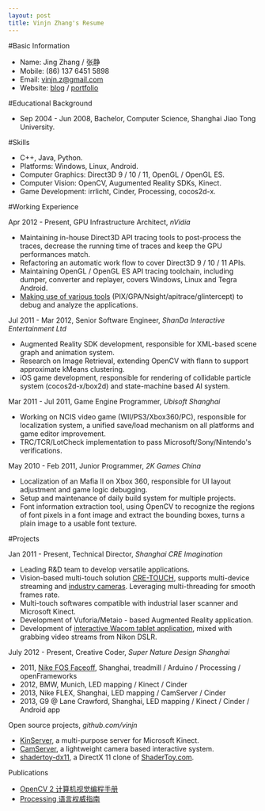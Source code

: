 ```yaml
---
layout: post
title: Vinjn Zhang's Resume
---
```

#Basic Information  
*   Name:       Jing Zhang / 张静
*   Mobile:     (86) 137 6451 5898 
*   Email:      vinjn.z@gmail.com
*   Website:    [blog](http://vinjn.github.io/) / [portfolio](http://vinjn.github.io/portfolio/)

#Educational Background
*   Sep 2004 - Jun 2008, Bachelor, Computer Science, Shanghai Jiao Tong University.   

#Skills   
*   C++, Java, Python.
*   Platforms: Windows, Linux, Android.
*   Computer Graphics: Direct3D 9 / 10 / 11, OpenGL / OpenGL ES.
*   Computer Vision: OpenCV, Augumented Reality SDKs, Kinect.
*   Game Development: irrlicht, Cinder, Processing, cocos2d-x.

#Working Experience  

Apr 2012 - Present, GPU Infrastructure Architect, *nVidia*  

*   Maintaining in-house Direct3D API tracing tools to post-process the traces, decrease the running time of traces and keep the GPU performances match.
*   Refactoring an automatic work flow to cover Direct3D 9 / 10 / 11 APIs.
*   Maintaining OpenGL / OpenGL ES API tracing toolchain, including dumper, converter and replayer, covers Windows, Linux and Tegra Android.
*   [Making use of various tools](https://github.com/vinjn/vinjn.github.io/blob/master/_posts/2013-07-07-graphics-debugging-tools-overview.md) (PIX/GPA/Nsight/apitrace/glintercept) to debug and analyze the applications.

Jul 2011 - Mar 2012, Senior Software Engineer, *ShanDa Interactive Entertainment Ltd*  

*   Augmented Reality SDK development, responsible for XML-based scene graph and animation system.
*   Research on Image Retrieval, extending OpenCV with flann to support approximate kMeans clustering.
*   iOS game development, responsible for rendering of collidable particle system (cocos2d-x/box2d) and state-machine based AI system.

Mar 2011 - Jul 2011, Game Engine Programmer, *Ubisoft Shanghai*  

*   Working on NCIS video game (WII/PS3/Xbox360/PC), responsible for localization system, a unified save/load mechanism on all platforms and game editor improvement.
*   TRC/TCR/LotCheck implementation to pass Microsoft/Sony/Nintendo's verifications.

May 2010 - Feb 2011, Junior Programmer, *2K Games China*  

*   Localization of an Mafia II on Xbox 360, responsible for UI layout adjustment and game logic debugging.
*   Setup and maintenance of daily build system for multiple projects.
*   Font information extraction tool, using OpenCV to recognize the regions of font pixels in a font image and extract the bounding boxes, turns a plain image to a usable font texture.   

#Projects   

Jan 2011 - Present, Technical Director, *Shanghai CRE Imagination*  

*   Leading R&D team to develop versatile applications. 
*   Vision-based multi-touch solution [CRE-TOUCH](http://www.cre-web.com/?p=302&lang=en), supports multi-device streaming and [industry cameras](http://www.cre-web.com/?p=583&lang=en). Leveraging multi-threading for smooth frames rate.
*   Multi-touch softwares compatible with industrial laser scanner and Microsoft Kinect.
*   Development of Vuforia/Metaio - based Augmented Reality application.
*   Development of [interactive Wacom tablet application](http://www.cre-web.com/?p=563&lang=en), mixed with grabbing video streams from Nikon DSLR.

July 2012 - Present, Creative Coder, *Super Nature Design Shanghai*  

*   2011, [Nike FOS Faceoff](http://www.supernaturedesign.com/work/nikefosfaceoff), Shanghai, treadmill / Arduino / Processing / openFrameworks
*   2012, BMW, Munich, LED mapping / Kinect / Cinder
*   2013, Nike FLEX, Shanghai, LED mapping / CamServer / Cinder
*   2013, G9 @ Lane Crawford, Shanghai, LED mapping / Kinect / Cinder / Android app
  
Open source projects, *github.com/vinjn*  

*   [KinServer](https://github.com/vinjn/KinServer), a multi-purpose server for Microsoft Kinect.
*   [CamServer](http://github.com/vinjn/CamServer/), a lightweight camera based interactive system.
*   [shadertoy-dx11](http://github.com/vinjn/shadertoy-dx11/), a DirectX 11 clone of [ShaderToy.com](https://www.shadertoy.com/).

Publications

*   [OpenCV 2 计算机视觉编程手册](http://www.amazon.cn/OpenCV2%E8%AE%A1%E7%AE%97%E6%9C%BA%E8%A7%86%E8%A7%89%E7%BC%96%E7%A8%8B%E6%89%8B%E5%86%8C-Robert-Laganiere%E8%91%97-%E5%BC%A0%E9%9D%99/dp/B00DO9TC6C/)
*   [Processing 语言权威指南](http://www.amazon.cn/Processing%E8%AF%AD%E8%A8%80%E6%9D%83%E5%A8%81%E6%8C%87%E5%8D%97-%E7%91%9E%E6%96%AF/dp/B00FEMKN7Y/)

